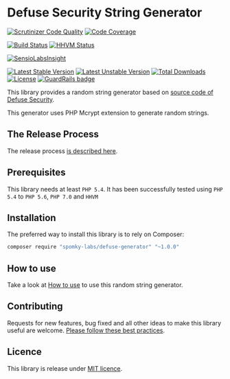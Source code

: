 Defuse Security String Generator
================================

[![Scrutinizer Code Quality](https://scrutinizer-ci.com/g/Spomky-Labs/defuse-generator/badges/quality-score.png?b=master)](https://scrutinizer-ci.com/g/Spomky-Labs/defuse-generator/?branch=master)
[![Code Coverage](https://scrutinizer-ci.com/g/Spomky-Labs/defuse-generator/badges/coverage.png?b=master)](https://scrutinizer-ci.com/g/Spomky-Labs/defuse-generator/?branch=master)

[![Build Status](https://travis-ci.org/Spomky-Labs/defuse-generator.svg?branch=release%2Fv1.0.0)](https://travis-ci.org/Spomky-Labs/defuse-generator)
[![HHVM Status](http://hhvm.h4cc.de/badge/spomky-labs/defuse-generator.png)](http://hhvm.h4cc.de/package/spomky-labs/defuse-generator)

[![SensioLabsInsight](https://insight.sensiolabs.com/projects/2debcff1-b085-4c05-992a-0b0a639d2527/big.png)](https://insight.sensiolabs.com/projects/2debcff1-b085-4c05-992a-0b0a639d2527)

[![Latest Stable Version](https://poser.pugx.org/spomky-labs/defuse-generator/v/stable.png)](https://packagist.org/packages/spomky-labs/defuse-generator)
[![Latest Unstable Version](https://poser.pugx.org/spomky-labs/defuse-generator/v/unstable.png)](https://packagist.org/packages/spomky-labs/defuse-generator)
[![Total Downloads](https://poser.pugx.org/spomky-labs/defuse-generator/downloads.png)](https://packagist.org/packages/spomky-labs/defuse-generator)
[![License](https://poser.pugx.org/spomky-labs/defuse-generator/license.png)](https://packagist.org/packages/spomky-labs/defuse-generator) [![GuardRails badge](https://badges.production.guardrails.io/Spomky-Labs/defuse-generator.svg)](https://www.guardrails.io)


This library provides a random string generator based on [source code of Defuse Security](https://defuse.ca/generating-random-passwords.htm).

This generator uses PHP Mcrypt extension to generate random strings.

## The Release Process

The release process [is described here](doc/Release.md).

## Prerequisites

This library needs at least `PHP 5.4`.
It has been successfully tested using `PHP 5.4` to `PHP 5.6`, `PHP 7.0` and `HHVM`

## Installation

The preferred way to install this library is to rely on Composer:

```sh
composer require "spomky-labs/defuse-generator" "~1.0.0"
```

## How to use

Take a look at [How to use](doc/Use.md) to use this random string generator.

## Contributing

Requests for new features, bug fixed and all other ideas to make this library useful are welcome. [Please follow these best practices](doc/Contributing.md).

## Licence

This library is release under [MIT licence](LICENSE).
